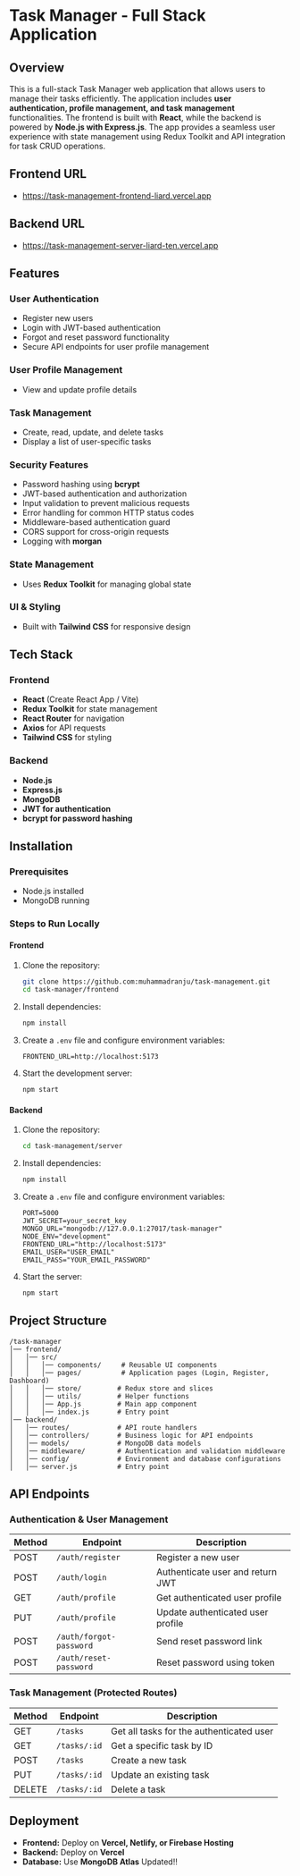 # Task Manager - Full Stack Application

## Overview

This is a full-stack Task Manager web application that allows users to manage their tasks efficiently. The application includes **user authentication, profile management, and task management** functionalities. The frontend is built with **React**, while the backend is powered by **Node.js with Express.js**. The app provides a seamless user experience with state management using Redux Toolkit and API integration for task CRUD operations.

## Frontend URL

- https://task-management-frontend-liard.vercel.app

## Backend URL

- https://task-management-server-liard-ten.vercel.app

## Features

### User Authentication

- Register new users
- Login with JWT-based authentication
- Forgot and reset password functionality
- Secure API endpoints for user profile management

### User Profile Management

- View and update profile details

### Task Management

- Create, read, update, and delete tasks
- Display a list of user-specific tasks

### Security Features

- Password hashing using **bcrypt**
- JWT-based authentication and authorization
- Input validation to prevent malicious requests
- Error handling for common HTTP status codes
- Middleware-based authentication guard
- CORS support for cross-origin requests
- Logging with **morgan**

### State Management

- Uses **Redux Toolkit** for managing global state

### UI & Styling

- Built with **Tailwind CSS** for responsive design

## Tech Stack

### Frontend

- **React** (Create React App / Vite)
- **Redux Toolkit** for state management
- **React Router** for navigation
- **Axios** for API requests
- **Tailwind CSS** for styling

### Backend

- **Node.js**
- **Express.js**
- **MongoDB**
- **JWT for authentication**
- **bcrypt for password hashing**

## Installation

### Prerequisites

- Node.js installed
- MongoDB running

### Steps to Run Locally

#### Frontend

1. Clone the repository:
   ```bash
   git clone https://github.com:muhammadranju/task-management.git
   cd task-manager/frontend
   ```
2. Install dependencies:
   ```bash
   npm install
   ```
3. Create a `.env` file and configure environment variables:
   ```env
   FRONTEND_URL=http://localhost:5173
   ```
4. Start the development server:
   ```bash
   npm start
   ```

#### Backend

1. Clone the repository:
   ```bash
   cd task-management/server
   ```
2. Install dependencies:
   ```bash
   npm install
   ```
3. Create a `.env` file and configure environment variables:
   ```env
   PORT=5000
   JWT_SECRET=your_secret_key
   MONGO_URL="mongodb://127.0.0.1:27017/task-manager"
   NODE_ENV="development"
   FRONTEND_URL="http://localhost:5173"
   EMAIL_USER="USER_EMAIL"
   EMAIL_PASS="YOUR_EMAIL_PASSWORD"
   ```
4. Start the server:
   ```bash
   npm start
   ```

## Project Structure

```
/task-manager
│── frontend/
│   │── src/
│   │   │── components/     # Reusable UI components
│   │   │── pages/          # Application pages (Login, Register, Dashboard)
│   │   │── store/         # Redux store and slices
│   │   │── utils/         # Helper functions
│   │   │── App.js         # Main app component
│   │   │── index.js       # Entry point
│── backend/
│   │── routes/            # API route handlers
│   │── controllers/       # Business logic for API endpoints
│   │── models/            # MongoDB data models
│   │── middleware/        # Authentication and validation middleware
│   │── config/            # Environment and database configurations
│   │── server.js          # Entry point
```

## API Endpoints

### Authentication & User Management

| Method | Endpoint                | Description                       |
| ------ | ----------------------- | --------------------------------- |
| POST   | `/auth/register`        | Register a new user               |
| POST   | `/auth/login`           | Authenticate user and return JWT  |
| GET    | `/auth/profile`         | Get authenticated user profile    |
| PUT    | `/auth/profile`         | Update authenticated user profile |
| POST   | `/auth/forgot-password` | Send reset password link          |
| POST   | `/auth/reset-password`  | Reset password using token        |

### Task Management (Protected Routes)

| Method | Endpoint     | Description                              |
| ------ | ------------ | ---------------------------------------- |
| GET    | `/tasks`     | Get all tasks for the authenticated user |
| GET    | `/tasks/:id` | Get a specific task by ID                |
| POST   | `/tasks`     | Create a new task                        |
| PUT    | `/tasks/:id` | Update an existing task                  |
| DELETE | `/tasks/:id` | Delete a task                            |

## Deployment

- **Frontend:** Deploy on **Vercel, Netlify, or Firebase Hosting**
- **Backend:** Deploy on **Vercel**
- **Database:** Use **MongoDB Atlas**
Updated!!